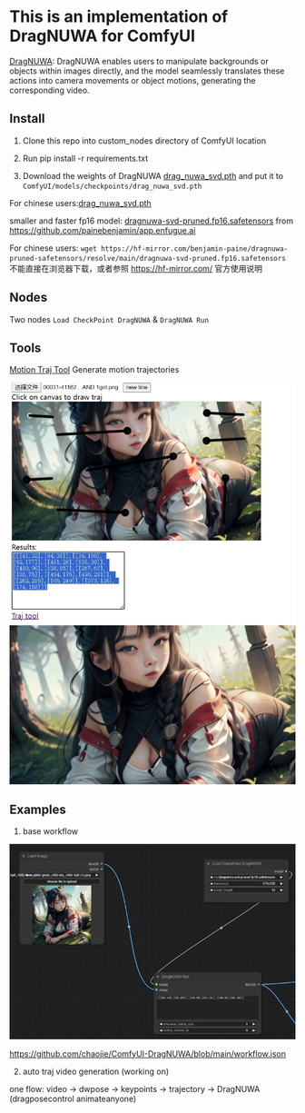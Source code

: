 # This is an implementation of DragNUWA for ComfyUI

[DragNUWA](https://github.com/ProjectNUWA/DragNUWA): DragNUWA enables users to manipulate backgrounds or objects within images directly, and the model seamlessly translates these actions into camera movements or object motions, generating the corresponding video.

## Install

1. Clone this repo into custom_nodes directory of ComfyUI location

2. Run pip install -r requirements.txt

3. Download the weights of DragNUWA  [drag_nuwa_svd.pth](https://drive.google.com/file/d/1Z4JOley0SJCb35kFF4PCc6N6P1ftfX4i/view) and put it to `ComfyUI/models/checkpoints/drag_nuwa_svd.pth`

For chinese users:[drag_nuwa_svd.pth](https://www.liblib.art/modelinfo/e72699771a7b443499ffdd298f58f0a7)

smaller and faster fp16 model: [dragnuwa-svd-pruned.fp16.safetensors](https://huggingface.co/benjamin-paine/dragnuwa-pruned-safetensors/resolve/main/dragnuwa-svd-pruned.fp16.safetensors) from https://github.com/painebenjamin/app.enfugue.ai

For chinese users: `wget https://hf-mirror.com/benjamin-paine/dragnuwa-pruned-safetensors/resolve/main/dragnuwa-svd-pruned.fp16.safetensors` 不能直接在浏览器下载，或者参照 https://hf-mirror.com/ 官方使用说明

## Nodes

Two nodes `Load CheckPoint DragNUWA` & `DragNUWA Run`

## Tools

[Motion Traj Tool](https://chaojie.github.io/ComfyUI-DragNUWA/tools/draw.html) Generate motion trajectories

<img src="assets/multiline.png" raw=true>

<img src="assets/multiline.gif" raw=true>

## Examples

1. base workflow

<img src="assets/base_wf.png" raw=true>

https://github.com/chaojie/ComfyUI-DragNUWA/blob/main/workflow.json


2. auto traj video generation (working on)

one flow: video -> dwpose -> keypoints -> trajectory -> DragNUWA (dragposecontrol animateanyone)
